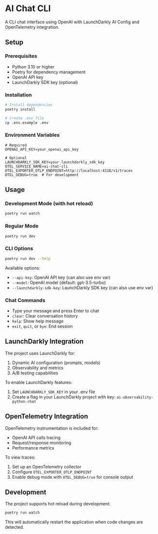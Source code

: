 # AI Chat CLI

A CLI chat interface using OpenAI with LaunchDarkly AI Config and OpenTelemetry integration.

## Setup

### Prerequisites
- Python 3.10 or higher
- Poetry for dependency management
- OpenAI API key
- LaunchDarkly SDK key (optional)

### Installation
```bash
# Install dependencies
poetry install

# Create .env file
cp .env.example .env
```

### Environment Variables
```env
# Required
OPENAI_API_KEY=your_openai_api_key

# Optional
LAUNCHDARKLY_SDK_KEY=your_launchdarkly_sdk_key
OTEL_SERVICE_NAME=ai-chat-cli
OTEL_EXPORTER_OTLP_ENDPOINT=http://localhost:4318/v1/traces
OTEL_DEBUG=true  # For development
```

## Usage

### Development Mode (with hot reload)
```bash
poetry run watch
```

### Regular Mode
```bash
poetry run dev
```

### CLI Options
```bash
poetry run dev --help
```

Available options:
- `--api-key`: OpenAI API key (can also use env var)
- `--model`: OpenAI model (default: gpt-3.5-turbo)
- `--launchdarkly-sdk-key`: LaunchDarkly SDK key (can also use env var)

### Chat Commands
- Type your message and press Enter to chat
- `clear`: Clear conversation history
- `help`: Show help message
- `exit`, `quit`, or `bye`: End session

## LaunchDarkly Integration

The project uses LaunchDarkly for:
1. Dynamic AI configuration (prompts, models)
2. Observability and metrics
3. A/B testing capabilities

To enable LaunchDarkly features:
1. Set `LAUNCHDARKLY_SDK_KEY` in your .env file
2. Create a flag in your LaunchDarkly project with key: `ai-observability-python-chat`

## OpenTelemetry Integration

OpenTelemetry instrumentation is included for:
- OpenAI API calls tracing
- Request/response monitoring
- Performance metrics

To view traces:
1. Set up an OpenTelemetry collector
2. Configure `OTEL_EXPORTER_OTLP_ENDPOINT`
3. Enable debug mode with `OTEL_DEBUG=true` for console output

## Development

The project supports hot reload during development:
```bash
poetry run watch
```

This will automatically restart the application when code changes are detected.